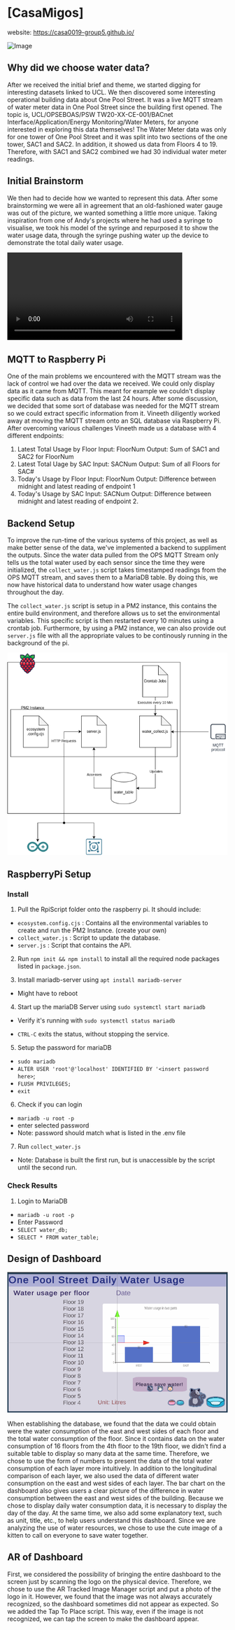 

# [CasaMigos]
website: https://casa0019-group5.github.io/

<img src="./docs/physical device.jpg" alt="Image">

## Why did we choose water data?

After we received the initial brief and theme, we started digging for interesting datasets linked to UCL. We then discovered some interesting operational building data about One Pool Street. It was a live MQTT stream of water meter data in One Pool Street since the building first opened. The topic is, UCL/OPSEBOAS/PSW TW20-XX-CE-001/BACnet Interface/Application/Energy Monitoring/Water Meters, for anyone interested in exploring this data themselves! The Water Meter data was only for one tower of One Pool Street and it was split into two sections of the one tower, SAC1 and SAC2. In addition, it showed us data from Floors 4 to 19. Therefore, with SAC1 and SAC2 combined we had 30 individual water meter readings.

## Initial Brainstorm

We then had to decide how we wanted to represent this data. After some brainstorming we were all in agreement that an old-fashioned water gauge was out of the picture, we wanted something a little more unique. Taking inspiration from one of Andy's projects where he had used a syringe to visualise, we took his model of the syringe and repurposed it to show the water usage data, through the syringe pushing water up the device to demonstrate the total daily water usage.

<video width="400" controls autoplay>
    <source src="./docs/physical_device_overview.MOV" type="video/mp4">
</video>

## MQTT to Raspberry Pi

One of the main problems we encountered with the MQTT stream was the lack of control we had over the data we received. We could only display data as it came from MQTT. This meant for example we couldn't display specific data such as data from the last 24 hours. After some discussion, we decided that some sort of database was needed for the MQTT stream so we could extract specific information from it. Vineeth diligently worked away at moving the MQTT stream onto an SQL database via Raspberry Pi. After overcoming various challenges Vineeth made us a database with 4 different endpoints:

1. Latest Total Usage by Floor
   Input: FloorNum
   Output: Sum of SAC1 and SAC2 for FloorNum
2. Latest Total Uage by SAC
   Input: SACNum
   Output: Sum of all Floors for SAC#
3. Today's Usage by Floor
   Input: FloorNum
   Output: Difference between midnight and latest reading of endpoint 1
4. Today's Usage by SAC
   Input: SACNum
   Output: Difference between midnight and latest reading of endpoint 2.

## Backend Setup

To improve the run-time of the various systems of this project, as well as make better sense of the data, we've implemented a backend to suppliment the outputs. Since the water data pulled from the OPS MQTT Stream only tells us the total water used by each sensor since the time they were initialized, the `collect_water.js` script takes timestamped readings from the OPS MQTT stream, and saves them to a MariaDB table. By doing this, we now have historical data to understand how water usage changes throughout the day.

The `collect_water.js` script is setup in a PM2 instance, this contains the entire build environment, and therefore allows us to set the environmental variables. This specific script is then restarted every 10 minutes using a crontab job. Furthermore, by using a PM2 instance, we can also provide out `server.js` file with all the appropriate values to be continously running in the background of the pi.

![backend arch](./docs/Backend.drawio.png)

## RaspberryPi Setup

### Install

1. Pull the RpiScript folder onto the raspberry pi.
   It should include:

- `ecosystem.config.cjs` : Contains all the environmental variables to create and run the PM2 Instance. (create your own)
- `collect_water.js` : Script to update the database.
- `server.js` : Script that contains the API.

2. Run `npm init && npm install` to install all the required node packages listed in `package.json`.

3. Install mariadb-server using `apt install mariadb-server`

- Might have to reboot

4. Start up the mariaDB Server using `sudo systemctl start mariadb`

- Verify it's running with `sudo systemctl status mariadb`

- `CTRL-C` exits the status, without stopping the service.

5. Setup the password for mariaDB

- `sudo mariadb`
- `ALTER USER 'root'@'localhost' IDENTIFIED BY '<insert password here>`;
- `FLUSH PRIVILEGES;`
- `exit`

6. Check if you can login

- `mariadb -u root -p`
- enter selected password
- Note: password should match what is listed in the .env file

7. Run `collect_water.js`

- Note: Database is built the first run, but is unaccessible by the script until the second run.

### Check Results

1. Login to MariaDB

- `mariadb -u root -p`
- Enter Password
- `SELECT water_db;`
- `SELECT * FROM water_table;`

## Design of Dashboard
![Dashboard](./docs/Dashboard.png)

When establishing the database, we found that the data we could obtain were the water consumption of the east and west sides of each floor and the total water consumption of the floor. Since it contains data on the water consumption of 16 floors from the 4th floor to the 19th floor, we didn't find a suitable table to display so many data at the same time. Therefore, we chose to use the form of numbers to present the data of the total water consumption of each layer more intuitively. In addition to the longitudinal comparison of each layer, we also used the data of different water consumption on the east and west sides of each layer. The bar chart on the dashboard also gives users a clear picture of the difference in water consumption between the east and west sides of the building. Because we chose to display daily water consumption data, it is necessary to display the day of the day. At the same time, we also add some explanatory text, such as unit, title, etc., to help users understand this dashboard. Since we are analyzing the use of water resources, we chose to use the cute image of a kitten to call on everyone to save water together.

## AR of Dashboard

First, we considered the possibility of bringing the entire dashboard to the screen just by scanning the logo on the physical device. Therefore, we chose to use the AR Tracked Image Manager script and put a photo of the logo in it. However, we found that the image was not always accurately recognized, so the dashboard sometimes did not appear as expected. So we added the Tap To Place script. This way, even if the image is not recognized, we can tap the screen to make the dashboard appear.

